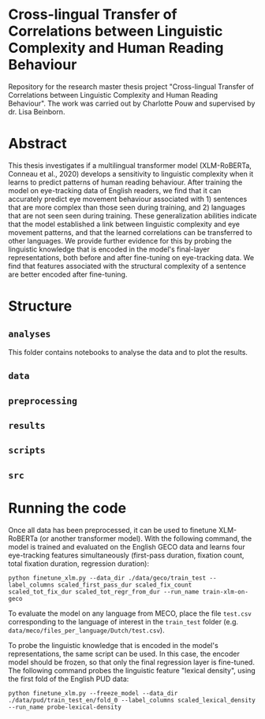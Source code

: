 # Cross-lingual Transfer of Correlations between Linguistic Complexity and Human Reading Behaviour
Repository for the research master thesis project "Cross-lingual Transfer of Correlations between Linguistic Complexity and Human Reading Behaviour". The work was carried out by Charlotte Pouw and supervised by dr. Lisa Beinborn.

# Abstract
This thesis investigates if a multilingual transformer model (XLM-RoBERTa, Conneau et al., 2020) develops a sensitivity to linguistic complexity when it learns to predict patterns of human reading behaviour. After training the model on eye-tracking data of English readers, we find that it can accurately predict eye movement behaviour associated with 1) sentences that are more complex than those seen during training, and 2) languages that are not seen seen during training. These generalization abilities indicate that the model established a link between linguistic complexity and eye movement patterns, and that the learned correlations can be transferred to other languages. We provide further evidence for this by probing the linguistic knowledge that is encoded in the model's final-layer representations, both before and after fine-tuning on eye-tracking data. We find that features associated with the structural complexity of a sentence are better encoded after fine-tuning.

# Structure

## `analyses`
This folder contains notebooks to analyse the data and to plot the results.

## `data`

## `preprocessing`

## `results`

## `scripts`

## `src`

# Running the code

Once all data has been preprocessed, it can be used to finetune XLM-RoBERTa (or another transformer model). With the following command, the model is trained and evaluated on the English GECO data and learns four eye-tracking features simultaneously (first-pass duration, fixation count, total fixation duration, regression duration):

```
python finetune_xlm.py --data_dir ./data/geco/train_test --label_columns scaled_first_pass_dur scaled_fix_count scaled_tot_fix_dur scaled_tot_regr_from_dur --run_name train-xlm-on-geco
```
To evaluate the model on any language from MECO, place the file `test.csv` corresponding to the language of interest in the `train_test` folder (e.g. `data/meco/files_per_language/Dutch/test.csv`).

To probe the linguistic knowledge that is encoded in the model's representations, the same script can be used. In this case, the encoder model should be frozen, so that only the final regression layer is fine-tuned. The following command probes the linguistic feature "lexical density", using the first fold of the English PUD data:
```
python finetune_xlm.py --freeze_model --data_dir ./data/pud/train_test_en/fold_0 --label_columns scaled_lexical_density --run_name probe-lexical-density
```







